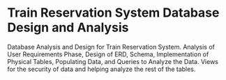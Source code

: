 # Train Reservation System Database Design and Analysis
Database Analysis and Design for Train Reservation System. Analysis of User Requirements Phase, Design of ERD, Schema, Implementation of Physical Tables, Populating Data, and Queries to Analyze the Data. Views for the security of data and helping analyze the rest of the tables.
